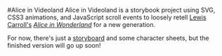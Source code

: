 #Alice in Videoland
Alice in Videoland is a storybook project using SVG, CSS3 animations, and JavaScript scroll events to loosely retell [Lewis Carroll's](http://en.wikipedia.org/wiki/Lewis_Carroll) [_Alice in Wonderland_](http://www.gutenberg.org/ebooks/11) for a new generation.

For now, there's just a [storyboard](storyboard/) and some character sheets, but the finished version will go up soon!